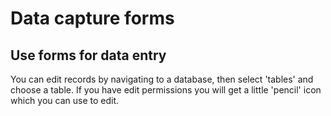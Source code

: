 # Data capture forms

## Use forms for data entry

You can edit records by navigating to a database, then select 'tables' and choose a table. If you have edit permissions
you will get a little 'pencil' icon which you can use to edit.

